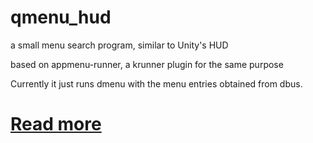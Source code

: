 # qmenu_hud

a small menu search program, similar to Unity's HUD

based on appmenu-runner, a krunner plugin for the same purpose

Currently it just runs dmenu with the menu entries obtained from dbus.

# [Read more](https://github.com/tetzank/qmenu_hud)
